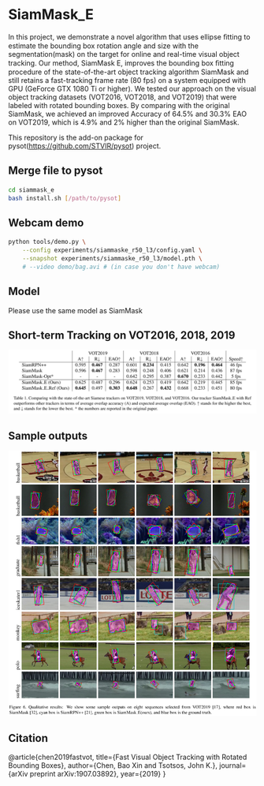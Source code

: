 # SiamMask_E
In this project, we demonstrate a novel algorithm that uses ellipse ﬁtting to estimate the bounding box rotation angle and size with the segmentation(mask) on the target for online and real-time visual object tracking. Our method, SiamMask E, improves the bounding box ﬁtting procedure of the state-of-the-art object tracking algorithm SiamMask and still retains a fast-tracking frame rate (80 fps) on a system equipped with GPU (GeForce GTX 1080 Ti or higher). We tested our approach on the visual object tracking datasets (VOT2016, VOT2018, and VOT2019) that were labeled with rotated bounding boxes. By comparing with the original SiamMask, we achieved an improved Accuracy of 64.5% and 30.3% EAO on VOT2019, which is 4.9% and 2% higher than the original SiamMask.
 
This repository is the add-on package for pysot(https://github.com/STVIR/pysot) project.

## Merge file to pysot
```bash
cd siammask_e
bash install.sh [/path/to/pysot]
```

## Webcam demo
```bash
python tools/demo.py \
    --config experiments/siammaske_r50_l3/config.yaml \
    --snapshot experiments/siammaske_r50_l3/model.pth \
    # --video demo/bag.avi # (in case you don't have webcam)
```

## Model
Please use the same model as SiamMask

## Short-term Tracking on VOT2016, 2018, 2019
<div align="center">
  <img src="table.png" width="800px" />
</div>

## Sample outputs
<div align="center">
  <img src="outputs.png" width="800px" />
</div>

## Citation
@article{chen2019fastvot,
  title={Fast Visual Object Tracking with Rotated Bounding Boxes},
  author={Chen, Bao Xin and Tsotsos, John K.},
  journal={arXiv preprint arXiv:1907.03892},
  year={2019}
}